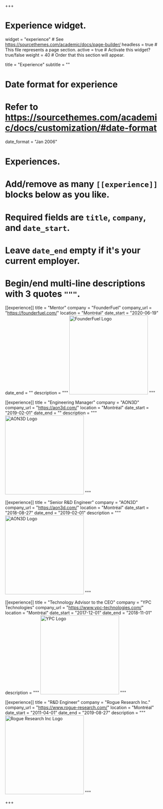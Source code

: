 +++
# Experience widget.
widget = "experience"  # See https://sourcethemes.com/academic/docs/page-builder/
headless = true  # This file represents a page section.
active = true  # Activate this widget? true/false
weight = 40  # Order that this section will appear.

title = "Experience"
subtitle = ""

# Date format for experience
#   Refer to https://sourcethemes.com/academic/docs/customization/#date-format
date_format = "Jan 2006"

# Experiences.
#   Add/remove as many `[[experience]]` blocks below as you like.
#   Required fields are `title`, `company`, and `date_start`.
#   Leave `date_end` empty if it's your current employer.
#   Begin/end multi-line descriptions with 3 quotes `"""`.
[[experience]]
  title = "Mentor"
  company = "FounderFuel"
  company_url = "https://founderfuel.com/"
  location = "Montréal"
  date_start = "2020-06-19"
  date_end = ""
  description = """
  <img style="width:256px" src="img/logo-founderfuel.png" alt="FounderFuel Logo"/>
  """

[[experience]]
  title = "Engineering Manager"
  company = "AON3D"
  company_url = "https://aon3d.com/"
  location = "Montréal"
  date_start = "2019-02-01"
  date_end = ""
  description = """
  <img style="width:256px" src="img/logo-aon.png" alt="AON3D Logo"/>
  """

[[experience]]
  title = "Senior R&D Engineer"
  company = "AON3D"
  company_url = "https://aon3d.com/"
  location = "Montréal"
  date_start = "2018-08-27"
  date_end = "2019-02-01"
  description = """
  <img style="width:256px" src="img/logo-aon.png" alt="AON3D Logo"/>
  """

[[experience]]
  title = "Technology Advisor to the CEO"
  company = "YPC Technologies"
  company_url = "https://www.ypc-technologies.com/"
  location = "Montréal"
  date_start = "2017-12-01"
  date_end = "2018-11-01"
  description = """
  <img style="width:256px" src="img/logo-ypc.png" alt="YPC Logo"/>
  """

[[experience]]
  title = "R&D Engineer"
  company = "Rogue Research Inc."
  company_url = "https://www.rogue-research.com/"
  location = "Montréal"
  date_start = "2011-04-01"
  date_end = "2019-08-27"
  description = """
  <img style="width:256px" src="img/logo-rogue.png" alt="Rogue Research Inc Logo"/>
  """

+++
